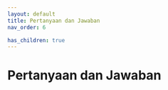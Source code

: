 ```yaml
---
layout: default
title: Pertanyaan dan Jawaban
nav_order: 6

has_children: true
---
```


# Pertanyaan dan Jawaban
